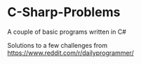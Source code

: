 # C-Sharp-Problems
A couple of basic programs written in C#

Solutions to a few challenges from https://www.reddit.com/r/dailyprogrammer/

